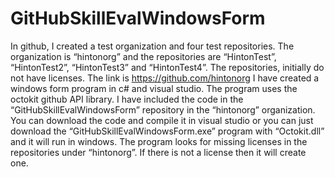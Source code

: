 # GitHubSkillEvalWindowsForm

In github, I created a test organization and four test repositories. The organization is “hintonorg” and the repositories are “HintonTest”, “HintonTest2”, “HintonTest3” and “HintonTest4”. The repositories, initially do not have licenses. The link is https://github.com/hintonorg I have created a windows form program in c# and visual studio. The program uses the octokit github API library. I have included the code in the “GitHubSkillEvalWindowsForm” repository in the “hintonorg” organization. You can download the code and compile it in visual studio or you can just download the “GitHubSkillEvalWindowsForm.exe” program with “Octokit.dll” and it will run in windows. The program looks for missing licenses in the repositories under “hintonorg”. If there is not a license then it will create one.
